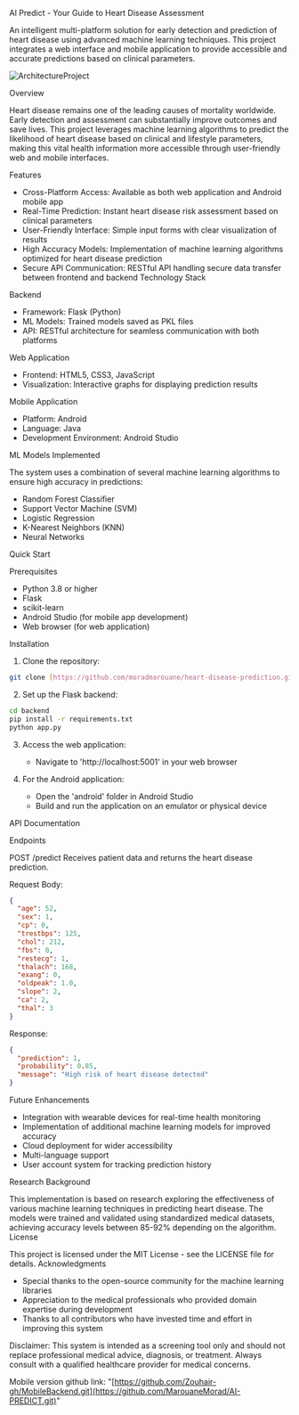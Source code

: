 AI Predict - Your Guide to Heart Disease Assessment

An intelligent multi-platform solution for early detection and prediction of heart disease using advanced machine learning techniques. This project integrates a web interface and mobile application to provide accessible and accurate predictions based on clinical parameters.

![ArchitectureProject](https://github.com/user-attachments/assets/2334511a-498c-4395-9f7b-e844166337cd)


 Overview

Heart disease remains one of the leading causes of mortality worldwide. Early detection and assessment can substantially improve outcomes and save lives. This project leverages machine learning algorithms to predict the likelihood of heart disease based on clinical and lifestyle parameters, making this vital health information more accessible through user-friendly web and mobile interfaces.

Features

- Cross-Platform Access: Available as both web application and Android mobile app
- Real-Time Prediction: Instant heart disease risk assessment based on clinical parameters
- User-Friendly Interface: Simple input forms with clear visualization of results
- High Accuracy Models: Implementation of machine learning algorithms optimized for heart disease prediction
- Secure API Communication: RESTful API handling secure data transfer between frontend and backend
 Technology Stack

 Backend
- Framework: Flask (Python)
- ML Models: Trained models saved as PKL files
- API: RESTful architecture for seamless communication with both platforms

 Web Application
- Frontend: HTML5, CSS3, JavaScript
- Visualization: Interactive graphs for displaying prediction results

 Mobile Application
- Platform: Android
- Language: Java
- Development Environment: Android Studio

 ML Models Implemented

The system uses a combination of several machine learning algorithms to ensure high accuracy in predictions:

- Random Forest Classifier
- Support Vector Machine (SVM)
- Logistic Regression
- K-Nearest Neighbors (KNN)
- Neural Networks

 Quick Start

 Prerequisites
- Python 3.8 or higher
- Flask
- scikit-learn
- Android Studio (for mobile app development)
- Web browser (for web application)

 Installation

1. Clone the repository:
```bash
git clone [https://github.com/moradmarouane/heart-disease-prediction.git](https://github.com/Zouhair-gh/BackendMobileProject.git)

```

2. Set up the Flask backend:
```bash
cd backend
pip install -r requirements.txt
python app.py
```

3. Access the web application:
   - Navigate to 'http://localhost:5001' in your web browser

4. For the Android application:
   - Open the 'android' folder in Android Studio
   - Build and run the application on an emulator or physical device

 API Documentation

Endpoints

 POST /predict
Receives patient data and returns the heart disease prediction.

Request Body:
```json
{
  "age": 52,
  "sex": 1,
  "cp": 0,
  "trestbps": 125,
  "chol": 212,
  "fbs": 0,
  "restecg": 1,
  "thalach": 168,
  "exang": 0,
  "oldpeak": 1.0,
  "slope": 2,
  "ca": 2,
  "thal": 3
}
```

Response:
```json
{
  "prediction": 1,
  "probability": 0.85,
  "message": "High risk of heart disease detected"
}
```

Future Enhancements

- Integration with wearable devices for real-time health monitoring
- Implementation of additional machine learning models for improved accuracy
- Cloud deployment for wider accessibility
- Multi-language support
- User account system for tracking prediction history

Research Background

This implementation is based on research exploring the effectiveness of various machine learning techniques in predicting heart disease. The models were trained and validated using standardized medical datasets, achieving accuracy levels between 85-92% depending on the algorithm.
 License

This project is licensed under the MIT License - see the LICENSE file for details.
Acknowledgments

- Special thanks to the open-source community for the machine learning libraries
- Appreciation to the medical professionals who provided domain expertise during development
- Thanks to all contributors who have invested time and effort in improving this system



Disclaimer: This system is intended as a screening tool only and should not replace professional medical advice, diagnosis, or treatment. Always consult with a qualified healthcare provider for medical concerns.

Mobile version github link: "[https://github.com/Zouhair-gh/MobileBackend.git](https://github.com/MarouaneMorad/AI-PREDICT.git)"
